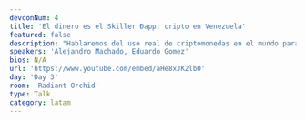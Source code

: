 ```yaml
---
devconNum: 4
title: 'El dinero es el Skiller Ðapp: cripto en Venezuela'
featured: false
description: "Hablaremos del uso real de criptomonedas en el mundo para evitar controles de forex, preservar la riqueza propia mientras huimos de un régimen autoritario y escapamos de la hiperinflación.  Venezuela se encuentra en una profunda crisis económica de su propia forma: la impresión implacable de dinero y las desastrosas políticas fiscales han llevado al país al borde del colapso.  Eduardo contará su propia historia de personas que utilizan criptomoneda como un almacén de valor y medio de intercambio imparable. Tiene algunas historias de personas que fueron blanco de la policía secreta corrupta sólo por usar criptomonedas.  Alejandro presentará la Iniciativa de Dinero Abierto y sus investigaciones sobre cómo permitir que los venezolanos tengan acceso a ese dinero a diferencia del moribundo bolívar, no se depreciará consistentemente más del 50%+ cada mes, y que cualquiera podría usar.   Permitir la adopción de criptomonedas en Venezuela debe ser un esfuerzo en equipo de toda la comunidad criptográfica: entidades como BitcoinVenezuela. om ya están haciendo un buen trabajo, y su escala será posible gracias al apoyo de proyectos como Zcash y MakerDAO."
speakers: 'Alejandro Machado, Eduardo Gomez'
bios: N/A
url: 'https://www.youtube.com/embed/aHe8xJK2lb0'
day: 'Day 3'
room: 'Radiant Orchid'
type: Talk
category: latam
---
```



